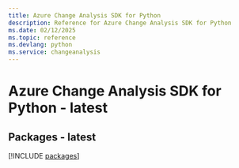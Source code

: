 ```yaml
---
title: Azure Change Analysis SDK for Python
description: Reference for Azure Change Analysis SDK for Python
ms.date: 02/12/2025
ms.topic: reference
ms.devlang: python
ms.service: changeanalysis
---
```

# Azure Change Analysis SDK for Python - latest
## Packages - latest
[!INCLUDE [packages](change-analysis-index.md)]